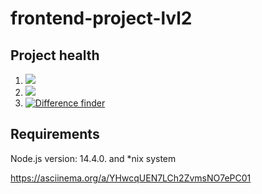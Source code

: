 # frontend-project-lvl2

<h2>Project health</h2>
<ol>
  <li><a href="https://codeclimate.com/github/WilhelmYakunin/frontend-project-lvl2/maintainability"><img src="https://api.codeclimate.com/v1/badges/d506c5c4f3ed131aa433/maintainability" /></a></li>
  <li><a href="https://codeclimate.com/github/WilhelmYakunin/frontend-project-lvl2/test_coverage"><img src="https://api.codeclimate.com/v1/badges/d506c5c4f3ed131aa433/test_coverage" /></a></li>
  <li><a href="https://github.com/WilhelmYakunin/frontend-project-lvl2/actions"><img src="https://github.com/WilhelmYakunin/frontend-project-lvl2/workflows/cli%20generate%20difference%20project%20of%20lvl-2/badge.svg" alt="Difference finder" style="max-width:100%;"></a></li>
 </ol>

<h2>Requirements</h2>
  <p>Node.js version: 14.4.0. and *nix system</p> 

https://asciinema.org/a/YHwcqUEN7LCh2ZvmsNO7ePC01
